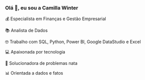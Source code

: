 ### Olá 👋, eu sou a Camilla Winter

💰 Especialista em Finanças e Gestão Empresarial

📚 Analista de Dados

🤓 Trabalho com SQL, Python, Power BI, Google DataStudio e Excel

💻 Apaixonada por tecnologia

🧐 Solucionadora de problemas nata

📊 Orientada a dados e fatos
